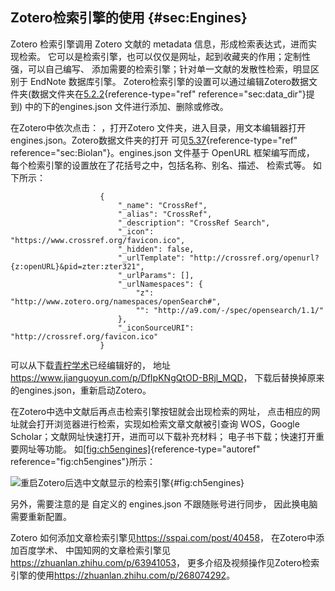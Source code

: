 ## Zotero检索引擎的使用 {#sec:Engines}

Zotero 检索引擎调用 Zotero 文献的 metadata 信息，形成检索表达式，进而实现检索。 它可以是检索引擎，也可以仅仅是网址，起到收藏夹的作用；定制性强，可以自己编写、 添加需要的检索引擎；针对单一文献的发散性检索，明显区别于 EndNote 数据库引擎。 Zotero检索引擎的设置可以通过编辑Zotero数据文件夹(数据文件夹在[5.2.2](#sec:data_dir){reference-type="ref" reference="sec:data_dir"}提到) 中的下的engines.json 文件进行添加、删除或修改。

在Zotero中依次点击： ，打开Zotero 文件夹，进入目录，用文本编辑器打开engines.json。Zotero数据文件夹的打开 可见[5.37](#sec:Biolan){reference-type="ref" reference="sec:Biolan"}。engines.json 文件基于 OpenURL 框架编写而成， 每个检索引擎的设置放在了花括号之中，包括名称、别名、描述、 检索式等。 如下所示：

                        {
                            "_name": "CrossRef",
                            "_alias": "CrossRef",
                            "_description": "CrossRef Search",
                            "_icon": "https://www.crossref.org/favicon.ico",
                            "_hidden": false,
                            "_urlTemplate": "http://crossref.org/openurl?{z:openURL}&pid=zter:zter321",
                            "_urlParams": [],
                            "_urlNamespaces": {
                                "z": "http://www.zotero.org/namespaces/openSearch#",
                                "": "http://a9.com/-/spec/opensearch/1.1/"
                            },
                            "_iconSourceURI": "http://crossref.org/favicon.ico"
                        }

可以从下载[青柠学术](https://www.zhihu.com/people/iseex/answers
            )已经编辑好的， 地址<https://www.jianguoyun.com/p/DfIpKNgQtOD-BRjl_MQD>， 下载后替换掉原来的engines.json，重新启动Zotero。

在Zotero中选中文献后再点击检索引擎按钮就会出现检索的网址， 点击相应的网址就会打开浏览器进行检索，实现如检索文章文献被引查询 WOS，Google Scholar；文献网址快速打开，进而可以下载补充材料； 电子书下载；快速打开重要网址等功能。 如[\[fig:ch5engines\]](#fig:ch5engines){reference-type="autoref" reference="fig:ch5engines"}所示：

![重启Zotero后选中文献显示的检索引擎](ch5engines){#fig:ch5engines}

另外，需要注意的是 自定义的 engines.json 不跟随账号进行同步， 因此换电脑需要重新配置。

Zotero 如何添加文章检索引擎见<https://sspai.com/post/40458>， 在Zotero中添加百度学术、 中国知网的文章检索引擎见<https://zhuanlan.zhihu.com/p/63941053>， 更多介绍及视频操作见Zotero检索引擎的使用<https://zhuanlan.zhihu.com/p/268074292>。

